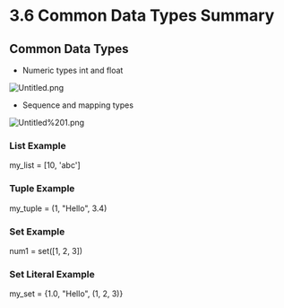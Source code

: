 # 3.6 Common Data Types Summary

## Common Data Types

- Numeric types int and float

![Untitled.png](3.6.png)

- Sequence and mapping types

![Untitled%201.png](3.6.1.png)

### List Example

my_list = [10, 'abc']

### Tuple Example

my_tuple = (1, "Hello", 3.4)

### Set Example

num1 = set([1, 2, 3])

### Set Literal Example

my_set = {1.0, "Hello", (1, 2, 3)}
